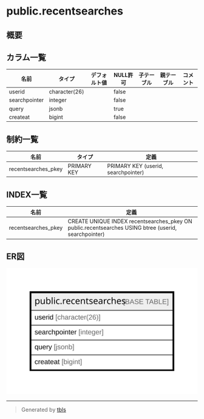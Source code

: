 # public.recentsearches

## 概要

## カラム一覧

| 名前            | タイプ           | デフォルト値       | NULL許可   | 子テーブル      | 親テーブル      | コメント     |
| ------------- | ------------- | ------------ | -------- | ---------- | ---------- | -------- |
| userid        | character(26) |              | false    |            |            |          |
| searchpointer | integer       |              | false    |            |            |          |
| query         | jsonb         |              | true     |            |            |          |
| createat      | bigint        |              | false    |            |            |          |

## 制約一覧

| 名前                  | タイプ         | 定義                                  |
| ------------------- | ----------- | ----------------------------------- |
| recentsearches_pkey | PRIMARY KEY | PRIMARY KEY (userid, searchpointer) |

## INDEX一覧

| 名前                  | 定義                                                                                                   |
| ------------------- | ---------------------------------------------------------------------------------------------------- |
| recentsearches_pkey | CREATE UNIQUE INDEX recentsearches_pkey ON public.recentsearches USING btree (userid, searchpointer) |

## ER図

![er](public.recentsearches.svg)

---

> Generated by [tbls](https://github.com/k1LoW/tbls)
